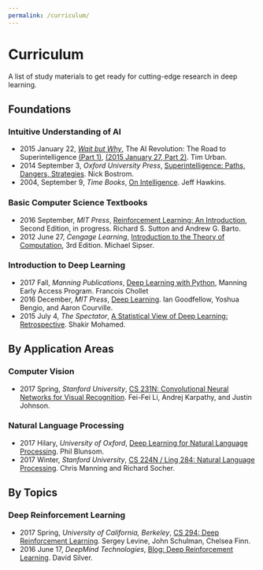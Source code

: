 ```yaml
---
permalink: /curriculum/
---
```

# Curriculum

A list of study materials to get ready for cutting-edge research in deep learning.

## Foundations

### Intuitive Understanding of AI

* 2015 January 22, *[Wait but Why](http://waitbutwhy.com/)*, The AI Revolution: The Road to Superintelligence [(Part 1)](http://waitbutwhy.com/2015/01/artificial-intelligence-revolution-1.html), [(2015 January 27, Part 2)](http://waitbutwhy.com/2015/01/artificial-intelligence-revolution-2.html). Tim Urban.
* 2014 September 3, *Oxford University Press*, [Superintelligence: Paths, Dangers, Strategies](https://www.amazon.com/Superintelligence-Dangers-Strategies-Nick-Bostrom/dp/0199678111). Nick Bostrom.
* 2004, September 9, *Time Books*, [On Intelligence](https://www.amazon.com/Intelligence-Jeff-Hawkins/dp/0805074562). Jeff Hawkins.

### Basic Computer Science Textbooks

* 2016 September, *MIT Press*, [Reinforcement Learning: An Introduction](http://incompleteideas.net/sutton/book/the-book-2nd.html), Second Edition, in progress. Richard S. Sutton and Andrew G. Barto.
* 2012 June 27, *Cengage Learning*, [Introduction to the Theory of Computation](https://www.amazon.com/Introduction-Theory-Computation-Michael-Sipser/dp/113318779X), 3rd Edition. Michael Sipser.

### Introduction to Deep Learning

* 2017 Fall, *Manning Publications*, [Deep Learning with Python](https://www.manning.com/books/deep-learning-with-python), Manning Early Access Program. Francois Chollet
* 2016 December, *MIT Press*, [Deep Learning](http://www.deeplearningbook.org/). Ian Goodfellow, Yoshua Bengio, and Aaron Courville.
* 2015 July 4, *The Spectator*, [A Statistical View of Deep Learning: Retrospective](http://blog.shakirm.com/2015/07/a-statistical-view-of-deep-learning-retrospective/). Shakir Mohamed.

## By Application Areas

### Computer Vision

* 2017 Spring, *Stanford University*, [CS 231N: Convolutional Neural Networks for Visual Recognition](http://cs231n.stanford.edu/). Fei-Fei Li, Andrej Karpathy, and Justin Johnson.

### Natural Language Processing

* 2017 Hilary, *University of Oxford*, [Deep Learning for Natural Language Processing](https://github.com/oxford-cs-deepnlp-2017/lectures). Phil Blunsom.
* 2017 Winter, *Stanford University*, [CS 224N / Ling 284: Natural Language Processing](http://web.stanford.edu/class/cs224n/). Chris Manning and Richard Socher.

## By Topics

### Deep Reinforcement Learning

* 2017 Spring, *University of California, Berkeley*, [CS 294: Deep Reinforcement Learning](http://rll.berkeley.edu/deeprlcourse/). Sergey Levine, John Schulman, Chelsea Finn.
* 2016 June 17, *DeepMind Technologies*, [Blog: Deep Reinforcement Learning](https://deepmind.com/blog/deep-reinforcement-learning/). David Silver.
